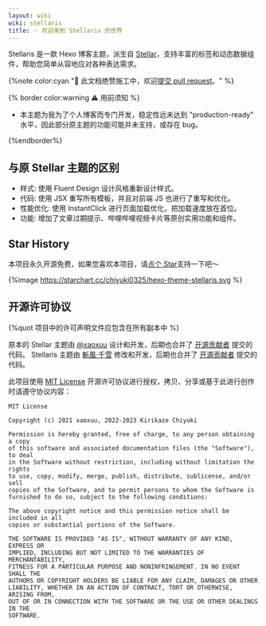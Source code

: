 ```yaml
---
layout: wiki
wiki: stellaris
title: ✨ 欢迎来到 Stellaris 的世界
---
```


Stellaris 是一款 Hexo 博客主题，派生自 [Stellar](https://github.com/xaoxuu/hexo-theme-stellar)，支持丰富的标签和动态数据组件，帮助您简单从容地应对各种表达需求。

{%note color:cyan "🔧 此文档绝赞施工中，欢迎[提交 pull request](https://github.com/chiyuki0325/blog/tree/main/source/wiki/stellaris)。" %}

{% border color:warning ⚠️ 用前须知 %}

- 本主题为我为了个人博客而专门开发，稳定性远未达到 "production-ready" 水平，因此部分原主题的功能可能并未支持，或存在 bug。

{%endborder%}

## 与原 Stellar 主题的区别

- 样式: 使用 Fluent Design 设计风格重新设计样式。
- 代码: 使用 JSX 重写所有模板，并且对前端 JS 也进行了重写和优化。
- 性能优化: 使用 InstantClick 进行页面加载优化，把加载速度放在首位。
- 功能: 增加了文章过期提示、哔哩哔哩视频卡片等原创实用功能和组件。

## Star History

本项目永久开源免费，如果您喜欢本项目，请[点个 Star](https://github.com/chiyuki-325/hexo-theme-stellaris/)支持一下吧～

{%image https://starchart.cc/chiyuki0325/hexo-theme-stellaris.svg %}

## 开源许可协议

{%quot 项目中的许可声明文件应包含在所有副本中 %}

原本的 Stellar 主题由 [@xaoxuu](https://github.com/xaoxuu) 设计和开发，后期也合并了 [开源贡献者](https://xaoxuu.com/wiki/stellar/contributors/) 提交的代码。
Stellaris 主题由 [斬風·千雪](https://blog.chyk.ink/) 修改和开发，后期也合并了 [开源贡献者](https://github.com/chiyuki0325/hexo-theme-stellaris/graphs/contributors) 提交的代码。

此项目使用 [MIT License](https://raw.github.xaox.cc/xaoxuu/hexo-theme-stellar/main/LICENSE) 开源许可协议进行授权，拷贝、分享或基于此进行创作时请遵守协议内容：

```
MIT License

Copyright (c) 2021 xaoxuu, 2022-2023 Kirikaze Chiyuki

Permission is hereby granted, free of charge, to any person obtaining a copy
of this software and associated documentation files (the "Software"), to deal
in the Software without restriction, including without limitation the rights
to use, copy, modify, merge, publish, distribute, sublicense, and/or sell
copies of the Software, and to permit persons to whom the Software is
furnished to do so, subject to the following conditions:

The above copyright notice and this permission notice shall be included in all
copies or substantial portions of the Software.

THE SOFTWARE IS PROVIDED "AS IS", WITHOUT WARRANTY OF ANY KIND, EXPRESS OR
IMPLIED, INCLUDING BUT NOT LIMITED TO THE WARRANTIES OF MERCHANTABILITY,
FITNESS FOR A PARTICULAR PURPOSE AND NONINFRINGEMENT. IN NO EVENT SHALL THE
AUTHORS OR COPYRIGHT HOLDERS BE LIABLE FOR ANY CLAIM, DAMAGES OR OTHER
LIABILITY, WHETHER IN AN ACTION OF CONTRACT, TORT OR OTHERWISE, ARISING FROM,
OUT OF OR IN CONNECTION WITH THE SOFTWARE OR THE USE OR OTHER DEALINGS IN THE
SOFTWARE.
```
